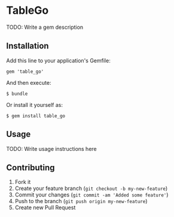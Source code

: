 # TableGo

TODO: Write a gem description

## Installation

Add this line to your application's Gemfile:

    gem 'table_go'

And then execute:

    $ bundle

Or install it yourself as:

    $ gem install table_go

## Usage

TODO: Write usage instructions here

## Contributing

1. Fork it
2. Create your feature branch (`git checkout -b my-new-feature`)
3. Commit your changes (`git commit -am 'Added some feature'`)
4. Push to the branch (`git push origin my-new-feature`)
5. Create new Pull Request
